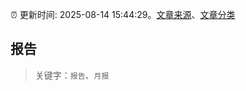 :alarm_clock: 更新时间: 2025-08-14 15:44:29。[文章来源](/README.md)、[文章分类](/TAGS.md)

## 报告


> 关键字：`报告`、`月报`



